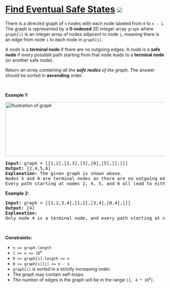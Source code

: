 
# [Find Eventual Safe States](https://leetcode.com/problems/find-eventual-safe-states) ![](https://img.shields.io/badge/Medium-orange)

<p>There is a directed graph of <code>n</code> nodes with each node labeled from <code>0</code> to <code>n - 1</code>. The graph is represented by a <strong>0-indexed</strong> 2D integer array <code>graph</code> where <code>graph[i]</code> is an integer array of nodes adjacent to node <code>i</code>, meaning there is an edge from node <code>i</code> to each node in <code>graph[i]</code>.</p>

<p>A node is a <strong>terminal node</strong> if there are no outgoing edges. A node is a <strong>safe node</strong> if every possible path starting from that node leads to a <strong>terminal node</strong> (or another safe node).</p>

<p>Return <em>an array containing all the <strong>safe nodes</strong> of the graph</em>. The answer should be sorted in <strong>ascending</strong> order.</p>

<p>&nbsp;</p>
<p><strong class="example">Example 1:</strong></p>
<img alt="Illustration of graph" src="https://s3-lc-upload.s3.amazonaws.com/uploads/2018/03/17/picture1.png" style="height: 171px; width: 600px;" />
<pre>
<strong>Input:</strong> graph = [[1,2],[2,3],[5],[0],[5],[],[]]
<strong>Output:</strong> [2,4,5,6]
<strong>Explanation:</strong> The given graph is shown above.
Nodes 5 and 6 are terminal nodes as there are no outgoing edges from either of them.
Every path starting at nodes 2, 4, 5, and 6 all lead to either node 5 or 6.</pre>

<p><strong class="example">Example 2:</strong></p>

<pre>
<strong>Input:</strong> graph = [[1,2,3,4],[1,2],[3,4],[0,4],[]]
<strong>Output:</strong> [4]
<strong>Explanation:</strong>
Only node 4 is a terminal node, and every path starting at node 4 leads to node 4.
</pre>

<p>&nbsp;</p>
<p><strong>Constraints:</strong></p>

<ul>
	<li><code>n == graph.length</code></li>
	<li><code>1 &lt;= n &lt;= 10<sup>4</sup></code></li>
	<li><code>0 &lt;= graph[i].length &lt;= n</code></li>
	<li><code>0 &lt;= graph[i][j] &lt;= n - 1</code></li>
	<li><code>graph[i]</code> is sorted in a strictly increasing order.</li>
	<li>The graph may contain self-loops.</li>
	<li>The number of edges in the graph will be in the range <code>[1, 4 * 10<sup>4</sup>]</code>.</li>
</ul>

        
